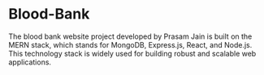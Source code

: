 # Blood-Bank
The blood bank website project developed by Prasam Jain is built on the MERN stack, which stands for MongoDB, Express.js, React, and Node.js. This technology stack is widely used for building robust and scalable web applications.
